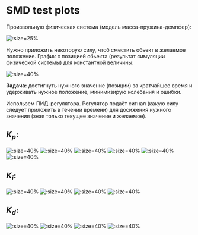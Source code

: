 # SMD test plots

Произвольную физическая система (модель масса-пружина-демпфер):

![](../img/SMD_Theory.PNG ':size=25%')

Нужно приложить некоторую силу, чтоб сместить обьект в желаемое положение. График с позицией обьекта (результат симуляции физической системы) для константной величины:

![](../img/SpringMassDamper.svg ':size=40%')

**Задача:** достигнуть нужного значение (позиции) за кратчайшее время и удерживать нужное положение, минимизирую колебания и ошибки.

Использем ПИД-регулятора. Регулятор подаёт сигнал (какую силу следует приложить в течении времени) для досижения нужного значения (зная только текущее значение и желаемое).

## $K_p$:

![](../img/PID_0.0_0.0_0.0.svg ':size=40%')
![](../img/PID_0.5_0.0_0.0.svg ':size=40%')
![](../img/PID_1.0_0.0_0.0.svg ':size=40%')
![](../img/PID_3.0_0.0_0.0.svg ':size=40%')
![](../img/PID_5.0_0.0_0.0.svg ':size=40%')
![](../img/PID_10.0_0.0_0.0.svg ':size=40%')

## $K_i$:

![](../img/PID_5.0_0.5_0.0.svg ':size=40%')
![](../img/PID_5.0_1.0_0.0.svg ':size=40%')
![](../img/PID_5.0_3.0_0.0.svg ':size=40%')
![](../img/PID_5.0_5.0_0.0.svg ':size=40%')

## $K_d$:

![](../img/PID_5.0_3.0_0.5.svg ':size=40%')
![](../img/PID_5.0_3.0_1.0.svg ':size=40%')
![](../img/PID_5.0_3.0_3.0.svg ':size=40%')
![](../img/PID_5.0_3.0_5.0.svg ':size=40%')

